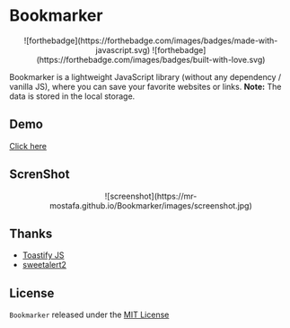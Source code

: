 # Bookmarker

<p align="center">
![forthebadge](https://forthebadge.com/images/badges/made-with-javascript.svg)  ![forthebadge](https://forthebadge.com/images/badges/built-with-love.svg)
</p>

Bookmarker is a lightweight JavaScript library (without any dependency / vanilla JS), where you can save your favorite websites or links.
**Note:** The data is stored in the local storage.

## Demo
[Click here](https://mr-mostafa.github.io/Bookmarker/)

## ScrenShot
<p align="center">
![screenshot](https://mr-mostafa.github.io/Bookmarker/images/screenshot.jpg)
</p>

## Thanks
- [Toastify JS](https://github.com/apvarun/toastify-js/)
- [sweetalert2](https://github.com/sweetalert2/sweetalert2)

## License
`Bookmarker` released under the [MIT License](https://opensource.org/licenses/MIT)
